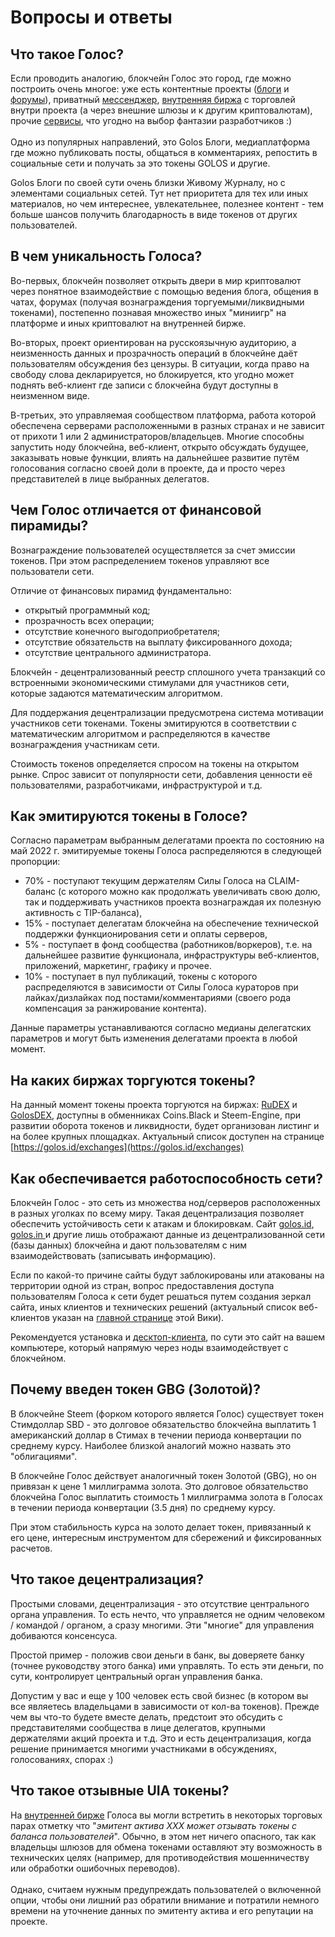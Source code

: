 # Вопросы и ответы

## **Что такое Голос?**

Если проводить аналогию, блокчейн Голос это город, где можно построить очень многое: уже есть контентные проекты ([блоги](welcome/) и [форумы](https://golos.id/ru--golos/@lex/zapusk-foruma-golostalk-com)), приватный [мессенджер](https://golos.id/ru--golos/@lex/obmen-lichnymi-soobsheniyami-i-nachalo-dlya-golos-messenger), [внутренняя биржа](https://gls.exchange) с торговлей внутри проекта (а через внешние шлюзы и к другим криптовалютам), прочие [сервисы](https://golos.id/services), что угодно на выбор фантазии разработчиков :)\
\
Одно из популярных направлений, это Golos Блоги, медиаплатформа где можно публиковать посты, общаться в комментариях, репостить в социальные сети и получать за это токены GOLOS и другие.

Golos Блоги по своей сути очень близки Живому Журналу, но с элементами социальных сетей. Тут нет приоритета для тех или иных материалов, но чем интереснее, увлекательнее, полезнее контент - тем больше шансов получить благодарность в виде токенов от других пользователей.

## **В чем уникальность Голоса?**

Во-первых, блокчейн позволяет открыть двери в мир криптовалют через понятное взаимодействие с помощью ведения блога, общения в чатах, форумах (получая вознаграждения торгуемыми/ликвидными токенами), постепенно познавая множество иных "миниигр" на платформе и иных криптовалют на внутренней бирже.

Во-вторых, проект ориентирован на русскоязычную аудиторию, а неизменность данных и прозрачность операций в блокчейне даёт пользователям обсуждения без цензуры. В ситуации, когда право на свободу слова декларируется, но блокируется, кто угодно может поднять веб-клиент где записи с блокчейна будут доступны в неизменном виде.

В-третьих, это управляемая сообществом платформа, работа которой обеспечена серверами расположенными в разных странах и не зависит от прихоти 1 или 2 администраторов/владельцев. Многие способны запустить ноду блокчейна, веб-клиент, открыто обсуждать будущее, заказывать новые функции, влиять на дальнейшее развитие путём голосования согласно своей доли в проекте, да и просто через представителей в лице выбранных делегатов.

## **Чем Голос отличается от финансовой пирамиды?**

Вознаграждение пользователей осуществляется за счет эмиссии токенов. При этом распределением токенов управляют все пользователи сети.&#x20;

Отличие от финансовых пирамид фундаментально:

* открытый программный код;
* прозрачность всех операции;
* отсутствие конечного выгодоприобретателя;
* отсутствие обязательств на выплату фиксированного дохода;
* отсутствие центрального администратора.

Блокчейн - децентрализованный реестр сплошного учета транзакций со встроенными экономическими стимулами для участников сети, которые задаются математическим алгоритмом.

Для поддержания децентрализации предусмотрена система мотивации участников сети токенами. Токены эмитируются в соответствии с математическим алгоритмом и распределяются в качестве вознаграждения участникам сети.

Стоимость токенов определяется спросом на токены на открытом рынке. Спрос зависит от популярности сети, добавления ценности её пользователями, разработчиками, инфраструктурой и т.д.

## **Как эмитируются токены в Голосе?**

Согласно параметрам выбранным делегатами проекта по состоянию на май 2022 г. эмитируемые токены Голоса распределяются в следующей пропорции:

* 70% - поступают текущим держателям Силы Голоса на CLAIM-баланс (с которого можно как продолжать увеличивать свою долю, так и поддерживать участников проекта вознаграждая их полезную активность с TIP-баланса),
* 15% - поступает делегатам блокчейна на обеспечение технической поддержки функционирования сети и оплаты серверов,
* 5% - поступает в фонд сообщества (работников/воркеров), т.е. на дальнейшее развитие функционала, инфраструктуры веб-клиентов, приложений, маркетинг, графику и прочее.
* 10% - поступает в пул публикаций, токены с которого распределяются в зависимости от Силы Голоса кураторов при лайках/дизлайках под постами/комментариями (своего рода компенсация за ранжирование контента).

Данные параметры устанавливаются согласно медианы делегатских параметров и могут быть изменения делегатами проекта в любой момент.

## **На каких биржах торгуются токены?**

На данный момент токены проекта торгуются на биржах: [RuDEX](https://rudex.org/) и [GolosDEX](https://dex.golos.app), доступны в обменниках Coins.Black и Steem-Engine, при развитии оборота токенов и ликвидности, будет организован листинг и на более крупных площадках. Актуальный список доступен на странице [https://golos.id/exchanges](https://golos.id/exchanges)

## **Как обеспечивается работоспособность сети?**

Блокчейн Голос - это сеть из множества нод/серверов расположенных в разных уголках по всему миру. Такая децентрализация позволяет обеспечить устойчивость сети к атакам и блокировкам. Сайт [golos.id](https://golos.id/), [golos.in ](https://golos.in/)и другие лишь отображают данные из децентрализованной сети (базы данных) блокчейна и дают пользователям с ним взаимодействовать (записывать информацию).

Если по какой-то причине сайты будут заблокированы или атакованы на территории одной из стран, вопрос предоставления доступа пользователям Голоса к сети будет решаться путем создания зеркал сайта, иных клиентов и технических решений (актуальный список веб-клиентов указан на [главной странице](https://wiki.golos.id/) этой Вики).

Рекомендуется установка и [десктоп-клиента](https://golos.id/ru--golos/@lex/alternativnyi-klient-blogov-golos-desktop-izmeneniya-v-tredakh-kommentariev), по сути это сайт на вашем компьютере, который напрямую через ноды взаимодействует с блокчейном.

## **Почему введен токен GBG (Золотой)?**

В блокчейне Steem (форком которого является Голос) существует токен Стимдоллар SBD - это долговое обязательство блокчейна выплатить 1 американский доллар в Стимах в течении периода конвертации по среднему курсу. Наиболее близкой аналогий можно назвать это "облигациями".

В блокчейне Голос действует аналогичный токен Золотой (GBG), но он привязан к цене 1 миллиграмма золота. Это долговое обязательство блокчейна Голос выплатить стоимость 1 миллиграмма золота в Голосах в течении периода конвертации (3.5 дня) по среднему курсу.

При этом стабильность курса на золото делает токен, привязанный к его цене, интересным инструментом для сбережений и фиксированных расчетов.

## **Что такое децентрализация?**

Простыми словами, децентрализация - это отсутствие центрального органа управления. То есть нечто, что управляется не одним человеком / командой / органом, а сразу многими. Эти "многие" для управления добиваются консенсуса.

Простой пример - положив свои деньги в банк, вы доверяете банку (точнее руководству этого банка) ими управлять. То есть эти деньги, по сути, контролирует центральный орган управления банка.

Допустим у вас и еще у 100 человек есть свой бизнес (в котором вы все являетесь владельцами в зависимости от кол-ва токенов). Прежде чем вы что-то будете вместе делать, предстоит это обсудить с представителями сообщества в лице делегатов, крупными держателями акций проекта и т.д. Это и есть децентрализация, когда решение принимается многими участниками в обсуждениях, голосованиях, спорах :)

## Что такое отзывные UIA токены?

На [внутренней бирже](https://golos.id/market) Голоса вы могли встретить в некоторых торговых парах отметку что "_эмитент актива XXX может отзывать токены с баланса пользователей_". Обычно, в этом нет ничего опасного, так как владельцы шлюзов для обмена токенами оставляют эту возможность в технических целях (например, для противодействия мошенничеству или обработки ошибочных переводов).\
\
Однако, считаем нужным предупреждать пользователей о включенной опции, чтобы они лишний раз обратили внимание и потратили немного времени на уточнение данных по эмитенту актива и его репутации на проекте.
